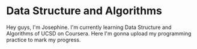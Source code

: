# Data Structure and Algorithms

Hey guys, I'm Josephine. 
I'm currently learning Data Structure and Algorithms of UCSD on Coursera. 
Here I'm gonna upload my programming practice to mark my progress.
